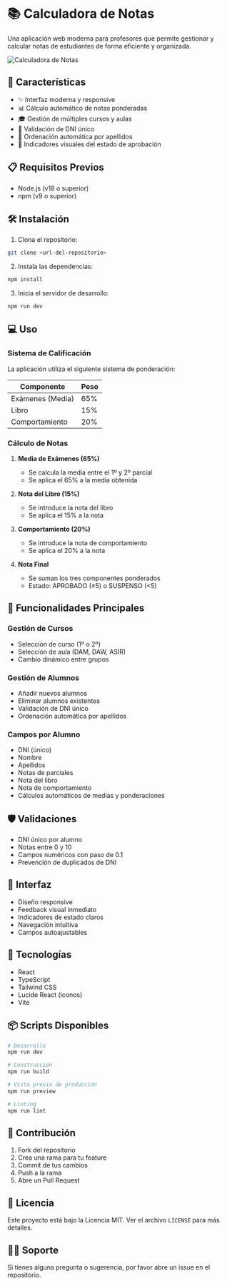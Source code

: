 # 📚 Calculadora de Notas

Una aplicación web moderna para profesores que permite gestionar y calcular notas de estudiantes de forma eficiente y organizada.

![Calculadora de Notas](https://images.unsplash.com/photo-1434030216411-0b793f4b4173?auto=format&fit=crop&q=80&w=1000)

## 🚀 Características

- ✨ Interfaz moderna y responsive
- 📊 Cálculo automático de notas ponderadas
- 🎓 Gestión de múltiples cursos y aulas
- 📝 Validación de DNI único
- 🔄 Ordenación automática por apellidos
- 🎨 Indicadores visuales del estado de aprobación

## 📋 Requisitos Previos

- Node.js (v18 o superior)
- npm (v9 o superior)

## 🛠️ Instalación

1. Clona el repositorio:
```bash
git clone <url-del-repositorio>
```

2. Instala las dependencias:
```bash
npm install
```

3. Inicia el servidor de desarrollo:
```bash
npm run dev
```

## 💻 Uso

### Sistema de Calificación

La aplicación utiliza el siguiente sistema de ponderación:

| Componente | Peso |
|------------|------|
| Exámenes (Media) | 65% |
| Libro | 15% |
| Comportamiento | 20% |

### Cálculo de Notas

1. **Media de Exámenes (65%)**
   - Se calcula la media entre el 1º y 2º parcial
   - Se aplica el 65% a la media obtenida

2. **Nota del Libro (15%)**
   - Se introduce la nota del libro
   - Se aplica el 15% a la nota

3. **Comportamiento (20%)**
   - Se introduce la nota de comportamiento
   - Se aplica el 20% a la nota

4. **Nota Final**
   - Se suman los tres componentes ponderados
   - Estado: APROBADO (≥5) o SUSPENSO (<5)

## 🎯 Funcionalidades Principales

### Gestión de Cursos
- Selección de curso (1º o 2º)
- Selección de aula (DAM, DAW, ASIR)
- Cambio dinámico entre grupos

### Gestión de Alumnos
- Añadir nuevos alumnos
- Eliminar alumnos existentes
- Validación de DNI único
- Ordenación automática por apellidos

### Campos por Alumno
- DNI (único)
- Nombre
- Apellidos
- Notas de parciales
- Nota del libro
- Nota de comportamiento
- Cálculos automáticos de medias y ponderaciones

## 🛡️ Validaciones

- DNI único por alumno
- Notas entre 0 y 10
- Campos numéricos con paso de 0.1
- Prevención de duplicados de DNI

## 🎨 Interfaz

- Diseño responsive
- Feedback visual inmediato
- Indicadores de estado claros
- Navegación intuitiva
- Campos autoajustables

## 🔧 Tecnologías

- React
- TypeScript
- Tailwind CSS
- Lucide React (iconos)
- Vite

## 📦 Scripts Disponibles

```bash
# Desarrollo
npm run dev

# Construcción
npm run build

# Vista previa de producción
npm run preview

# Linting
npm run lint
```

## 🤝 Contribución

1. Fork del repositorio
2. Crea una rama para tu feature
3. Commit de tus cambios
4. Push a la rama
5. Abre un Pull Request

## 📄 Licencia

Este proyecto está bajo la Licencia MIT. Ver el archivo `LICENSE` para más detalles.

## 🙋‍♂️ Soporte

Si tienes alguna pregunta o sugerencia, por favor abre un issue en el repositorio.